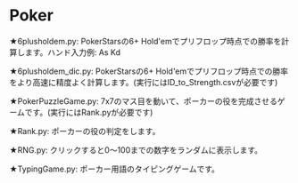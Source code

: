 # Poker
★6plusholdem.py: PokerStarsの6+ Hold'emでプリフロップ時点での勝率を計算します。ハンド入力例: As Kd

★6plusholdem_dic.py: PokerStarsの6+ Hold'emでプリフロップ時点での勝率をより高速に精度よく計算します。(実行にはID_to_Strength.csvが必要です)

★PokerPuzzleGame.py: 7x7のマス目を動いて、ポーカーの役を完成させるゲームです。(実行にはRank.pyが必要です)

★Rank.py: ポーカーの役の判定をします。

★RNG.py: クリックすると0～100までの数字をランダムに表示します。

★TypingGame.py: ポーカー用語のタイピングゲームです。
